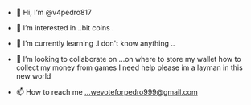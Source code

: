 - 👋 Hi, I’m @v4pedro817
- 👀 I’m interested in ..bit coins .
- 🌱 I’m currently learning .I don't know anything ..
- 💞️ I’m looking to collaborate on ...on where to store my wallet how to collect my money from games I need help please im a layman in this new world 

- 📫 How to reach me ...wevoteforpedro999@gmail.com 

<!---
v4pedro817/v4pedro817 is a ✨ special ✨ repository because its `README.md` (this file) appears on your GitHub profile.
You can click the Preview link to take a look at your changes.
--->
